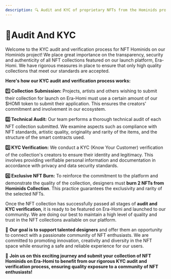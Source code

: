 ```yaml
---
description: 🔍 Audit and KYC of proprietary NFTs from the Hominids project 🔒
---
```


# 🔹Audit And KYC

Welcome to the KYC audit and verification process for NFT Hominids on our Hominids project! We place great importance on the transparency, security and authenticity of all NFT collections featured on our launch platform, Era-Homi. We have rigorous measures in place to ensure that only high quality collections that meet our standards are accepted.



**Here's how our KYC audit and verification process works:**

**1️⃣ Collection Submission:** Projects, artists and others wishing to submit their collection for launch on Era-Homi must use a certain amount of our $HOMI token to submit their application. This ensures the creators' commitment and involvement in our ecosystem.

**2️⃣ Technical Audit:** Our team performs a thorough technical audit of each NFT collection submitted. We examine aspects such as compliance with NFT standards, artistic quality, originality and rarity of the items, and the structure of the smart contracts used.

**3️⃣ KYC Verification:** We conduct a KYC (Know Your Customer) verification of the collection's creators to ensure their identity and legitimacy. This involves providing verifiable personal information and documentation in accordance with privacy and data security standards.

**4️⃣ Exclusive NFT Burn:** To reinforce the commitment to the platform and demonstrate the quality of the collection, designers must **burn 2 NFTs from Hominids Collection**. This practice guarantees the exclusivity and rarity of the selected NFTs.



Once the NFT collection has successfully passed all stages of **audit and KYC verification**, it is ready to be featured on Era-Homi and launched to our community. We are doing our best to maintain a high level of quality and trust in the NFT collections available on our platform.

🌟 **Our goal is to support talented designers** and offer them an opportunity to connect with a passionate community of NFT enthusiasts. We are committed to promoting innovation, creativity and diversity in the NFT space while ensuring a safe and reliable experience for our users.



🚀 **Join us on this exciting journey and submit your collection of NFT Hominids on Era-Homi to benefit from our rigorous KYC audit and verification process, ensuring quality exposure to a community of NFT enthusiasts!**
